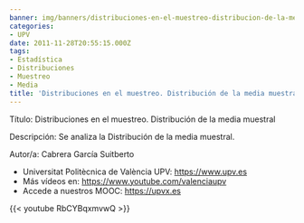 ```yaml
---
banner: img/banners/distribuciones-en-el-muestreo-distribucion-de-la-media-muestral-upv.jpg
categories:
- UPV
date: 2011-11-28T20:55:15.000Z
tags:
- Estadística
- Distribuciones
- Muestreo
- Media
title: 'Distribuciones en el muestreo. Distribución de la media muestral |  | UPV'
---
```


Título: Distribuciones en el muestreo. Distribución de la media muestral

Descripción: Se analiza la  Distribución de la media muestral. 

Autor/a: Cabrera García Suitberto



+ Universitat Politècnica de València UPV: https://www.upv.es
+ Más vídeos en: https://www.youtube.com/valenciaupv
+ Accede a nuestros MOOC: https://upvx.es

{{< youtube RbCYBqxmvwQ >}}
